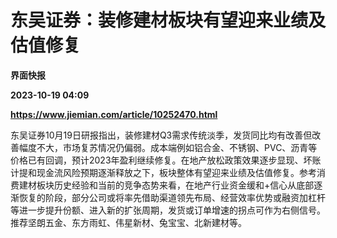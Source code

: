# 东吴证券：装修建材板块有望迎来业绩及估值修复
**界面快报**

**2023-10-19 04:09**

**https://www.jiemian.com/article/10252470.html**

东吴证券10月19日研报指出，装修建材Q3需求传统淡季，发货同比均有改善但改善幅度不大，市场复苏情况仍偏弱。成本端例如铝合金、不锈钢、PVC、沥青等价格已有回调，预计2023年盈利继续修复。在地产放松政策效果逐步显现、坏账计提和现金流风险预期逐渐释放之下，板块整体有望迎来业绩及估值修复。参考消费建材板块历史经验和当前的竞争态势来看，在地产行业资金缓和+信心从底部逐渐恢复的阶段，部分公司或将率先借助渠道领先布局、经营效率优势或融资加杠杆等进一步提升份额、进入新的扩张周期，发货或订单增速的拐点可作为右侧信号。推荐坚朗五金、东方雨虹、伟星新材、兔宝宝、北新建材等。